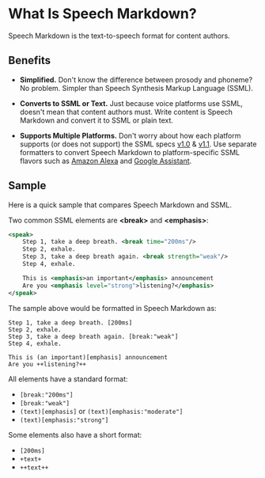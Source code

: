 # What Is Speech Markdown?

Speech Markdown is the text-to-speech format for content authors.

## Benefits
- **Simplified.** Don't know the difference between prosody and phoneme? No problem. Simpler than Speech Synthesis Markup Language (SSML).

- **Converts to SSML or Text.** Just because voice platforms use SSML, doesn't mean that content authors must. Write content is Speech Markdown and convert it to SSML or plain text.

- **Supports Multiple Platforms.** Don't worry about how each platform supports (or does not support) the SSML specs [v1.0](https://www.w3.org/TR/2004/REC-speech-synthesis-20040907/) & [v1.1](https://www.w3.org/TR/speech-synthesis/). Use separate formatters to convert Speech Markdown to platform-specific SSML flavors such as [Amazon Alexa](https://developer.amazon.com/public/solutions/alexa/alexa-skills-kit/docs/speech-synthesis-markup-language-ssml-reference) and [Google Assistant](https://developers.google.com/actions/reference/ssml).


## Sample
Here is a quick sample that compares Speech Markdown and SSML.

Two common SSML elements are **&lt;break&gt;** and **&lt;emphasis&gt;**:

```xml
<speak>
    Step 1, take a deep breath. <break time="200ms"/>
    Step 2, exhale.
    Step 3, take a deep breath again. <break strength="weak"/>
    Step 4, exhale.

    This is <emphasis>an important</emphasis> announcement
    Are you <emphasis level="strong">listening?</emphasis>
</speak>
```

The sample above would be formatted in Speech Markdown as:

```
Step 1, take a deep breath. [200ms]
Step 2, exhale.
Step 3, take a deep breath again. [break:"weak"]
Step 4, exhale.

This is (an important)[emphasis] announcement
Are you ++listening?++
```

All elements have a standard format:
- `[break:"200ms"]`
- `[break:"weak"]`
- `(text)[emphasis]` or `(text)[emphasis:"moderate"]`
- `(text)[emphasis:"strong"]`

Some elements also have a short format:
- `[200ms]`
- `+text+`
- `++text++`

